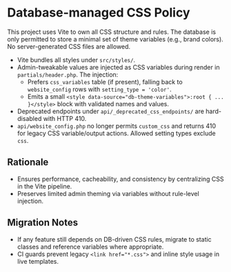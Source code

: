# Database-managed CSS Policy

This project uses Vite to own all CSS structure and rules. The database is only permitted to store a minimal set of theme variables (e.g., brand colors). No server-generated CSS files are allowed.

- Vite bundles all styles under `src/styles/`.
- Admin-tweakable values are injected as CSS variables during render in `partials/header.php`. The injection:
  - Prefers `css_variables` table (if present), falling back to `website_config` rows with `setting_type = 'color'`.
  - Emits a small `<style data-source="db-theme-variables">:root { ... }</style>` block with validated names and values.
- Deprecated endpoints under `api/_deprecated_css_endpoints/` are hard-disabled with HTTP 410.
- `api/website_config.php` no longer permits `custom_css` and returns 410 for legacy CSS variable/output actions. Allowed setting types exclude `css`.

## Rationale
- Ensures performance, cacheability, and consistency by centralizing CSS in the Vite pipeline.
- Preserves limited admin theming via variables without rule-level injection.

## Migration Notes
- If any feature still depends on DB-driven CSS rules, migrate to static classes and reference variables where appropriate.
- CI guards prevent legacy `<link href="*.css">` and inline style usage in live templates.
